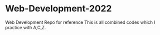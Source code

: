# Web-Development-2022
Web Development Repo for reference
This is all combined codes which I practice with A,C,Z.
